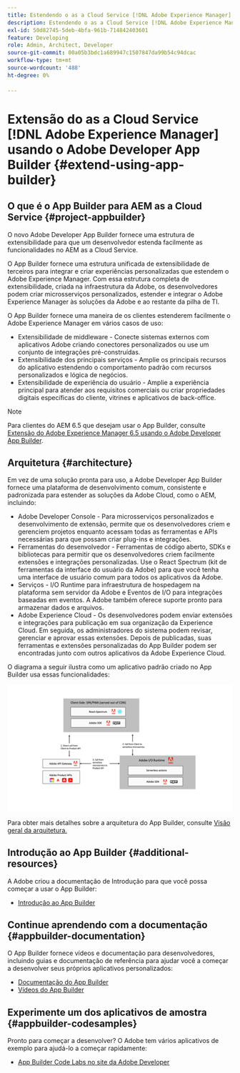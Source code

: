 ```yaml
---
title: Estendendo o as a Cloud Service [!DNL Adobe Experience Manager] usando o Adobe Developer App Builder.
description: Estendendo o as a Cloud Service [!DNL Adobe Experience Manager] usando o Adobe Developer App Builder.
exl-id: 50d82745-5deb-4bfa-961b-714842403601
feature: Developing
role: Admin, Architect, Developer
source-git-commit: 00a05b3bdc1a689947c1507847da99b54c94dcac
workflow-type: tm+mt
source-wordcount: '488'
ht-degree: 0%

---
```


# Extensão do as a Cloud Service [!DNL Adobe Experience Manager] usando o Adobe Developer App Builder {#extend-using-app-builder}

## O que é o App Builder para AEM as a Cloud Service {#project-appbuilder}

O novo Adobe Developer App Builder fornece uma estrutura de extensibilidade para que um desenvolvedor estenda facilmente as funcionalidades no AEM as a Cloud Service.

O App Builder fornece uma estrutura unificada de extensibilidade de terceiros para integrar e criar experiências personalizadas que estendem o Adobe Experience Manager. Com essa estrutura completa de extensibilidade, criada na infraestrutura da Adobe, os desenvolvedores podem criar microsserviços personalizados, estender e integrar o Adobe Experience Manager às soluções da Adobe e ao restante da pilha de TI.

O App Builder fornece uma maneira de os clientes estenderem facilmente o Adobe Experience Manager em vários casos de uso:

* Extensibilidade de middleware - Conecte sistemas externos com aplicativos Adobe criando conectores personalizados ou use um conjunto de integrações pré-construídas.
* Extensibilidade dos principais serviços - Amplie os principais recursos do aplicativo estendendo o comportamento padrão com recursos personalizados e lógica de negócios.
* Extensibilidade de experiência do usuário - Amplie a experiência principal para atender aos requisitos comerciais ou criar propriedades digitais específicas do cliente, vitrines e aplicativos de back-office.

>[!NOTE]
>
> Para clientes do AEM 6.5 que desejam usar o App Builder, consulte [Extensão do Adobe Experience Manager 6.5 usando o Adobe Developer App Builder](https://experienceleague.adobe.com/docs/experience-manager-65/developing/extending-aem/app-builder.html).

## Arquitetura {#architecture}

Em vez de uma solução pronta para uso, a Adobe Developer App Builder fornece uma plataforma de desenvolvimento comum, consistente e padronizada para estender as soluções da Adobe Cloud, como o AEM, incluindo:

* Adobe Developer Console - Para microsserviços personalizados e desenvolvimento de extensão, permite que os desenvolvedores criem e gerenciem projetos enquanto acessam todas as ferramentas e APIs necessárias para que possam criar plug-ins e integrações.
* Ferramentas do desenvolvedor - Ferramentas de código aberto, SDKs e bibliotecas para permitir que os desenvolvedores criem facilmente extensões e integrações personalizadas. Use o React Spectrum (kit de ferramentas da interface do usuário da Adobe) para que você tenha uma interface de usuário comum para todos os aplicativos da Adobe.
* Serviços - I/O Runtime para infraestrutura de hospedagem na plataforma sem servidor da Adobe e Eventos de I/O para integrações baseadas em eventos. A Adobe também oferece suporte pronto para armazenar dados e arquivos.
* Adobe Experience Cloud - Os desenvolvedores podem enviar extensões e integrações para publicação em sua organização da Experience Cloud. Em seguida, os administradores do sistema podem revisar, gerenciar e aprovar essas extensões. Depois de publicadas, suas ferramentas e extensões personalizadas do App Builder podem ser encontradas junto com outros aplicativos da Adobe Experience Cloud.

O diagrama a seguir ilustra como um aplicativo padrão criado no App Builder usa essas funcionalidades:

![Arquitetura](/help/implementing/developing/extending/assets/appbuilder-architecture.jpg)

Para obter mais detalhes sobre a arquitetura do App Builder, consulte [Visão geral da arquitetura.](https://developer.adobe.com/app-builder/docs/guides/app_builder_guides/architecture_overview/architecture-overview)

## Introdução ao App Builder {#additional-resources}

A Adobe criou a documentação de Introdução para que você possa começar a usar o App Builder:

* [Introdução ao App Builder](https://developer.adobe.com/app-builder/docs/getting_started/)

## Continue aprendendo com a documentação {#appbuilder-documentation}

O App Builder fornece vídeos e documentação para desenvolvedores, incluindo guias e documentação de referência para ajudar você a começar a desenvolver seus próprios aplicativos personalizados:

* [Documentação do App Builder](https://developer.adobe.com/app-builder/docs/overview/)
* [Vídeos do App Builder](https://www.youtube.com/playlist?list=PLcVEYUqU7VRfDij-Jbjyw8S8EzW073F_o)

## Experimente um dos aplicativos de amostra {#appbuilder-codesamples}

Pronto para começar a desenvolver? O Adobe tem vários aplicativos de exemplo para ajudá-lo a começar rapidamente:

* [App Builder Code Labs no site da Adobe Developer](https://developer.adobe.com/app-builder/docs/resources/)